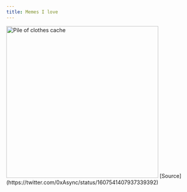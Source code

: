 ```yaml
---
title: Memes I love
---
```


<img src="/digitalgarden/assets/cache.jpg" alt="Pile of clothes cache" width="400"/>
[Source](https://twitter.com/0xAsync/status/1607541407937339392)